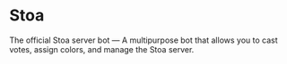 # Stoa
The official Stoa server bot — A multipurpose bot that allows you to cast votes, assign colors, and manage the Stoa server.

